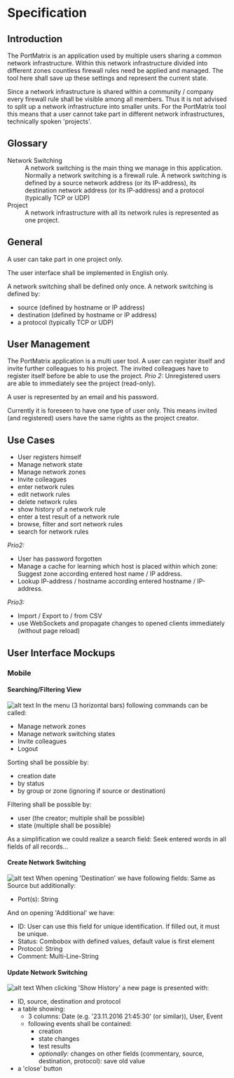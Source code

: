 # Specification

## Introduction
The PortMatrix is an application used by multiple users sharing a common network infrastructure. Within this network
infrastructure divided into different zones countless firewall rules need be applied and managed. The tool here shall
save up these settings and represent the current state.

Since a network infrastructure is shared within a community / company every firewall rule shall be visible among all
members. Thus it is not advised to split up a network infrastructure into smaller units. For the PortMatrix tool this
means that a user cannot take part in different network infrastructures, technically spoken 'projects'.

## Glossary
<dl>
  <dt>Network Switching</dt>
  <dd>A network switching is the main thing we manage in this application. Normally a network switching is a firewall
      rule. A network switching is defined by a source network address (or its IP-address), its destination network
      address (or its IP-address) and a protocol (typically TCP or UDP)</dd>
  <dt>Project</dt>
  <dd>A network infrastructure with all its network rules is represented as one project.</dd>
</dl>

## General
A user can take part in one project only.

The user interface shall be implemented in English only.

A network switching shall be defined only once. A network switching is defined by:

* source (defined by hostname or IP address)
* destination (defined by hostname or IP address)
* a protocol (typically TCP or UDP)

## User Management
The PortMatrix application is a multi user tool. A user can register itself and invite further colleagues to his project.
The invited colleagues have to register itself before be able to use the project.
_Prio 2:_ Unregistered users are able to immediately see the project (read-only).

A user is represented by an email and his password.

Currently it is foreseen to have one type of user only. This means invited (and registered) users have the same rights as the project creator.

## Use Cases

* User registers himself
* Manage network state
* Manage network zones
* Invite colleagues
* enter network rules
* edit network rules
* delete network rules
* show history of a network rule
* enter a test result of a network rule
* browse, filter and sort network rules
* search for network rules

_Prio2:_
* User has password forgotten
* Manage a cache for learning which host is placed within which zone: Suggest zone according entered host name / IP
address.
* Lookup IP-address / hostname according entered hostname / IP-address.

_Prio3:_
* Import / Export to / from CSV
* use WebSockets and propagate changes to opened clients immediately (without page reload)

## User Interface Mockups

### Mobile

#### Searching/Filtering View
![alt text](SpecificationMobileTable1.png "Searching / Filtering on Mobile")
In the menu (3 horizontal bars) following commands can be called:

* Manage network zones
* Manage network switching states
* Invite colleagues
* Logout

Sorting shall be possible by:

* creation date
* by status
* by group or zone (ignoring if source or destination)

Filtering shall be possible by:

* user (the creator; multiple shall be possible)
* state (multiple shall be possible)

As a simplification we could realize a search field: Seek entered words in all fields of all records...


#### Create Network Switching
![alt text](SpecificationMobileCreateNws1.png "Create Network Switching on Mobile")
When opening 'Destination' we have following fields:
Same as Source but additionally:

* Port(s): String

And on opening 'Additional' we have:

* ID: User can use this field for unique identification. If filled out, it must be unique.
* Status: Combobox with defined values, default value is first element
* Protocol: String
* Comment: Multi-Line-String

#### Update Network Switching
![alt text](SpecificationMobileUpdateNws1.png "Update Network Switching on Mobile")
When clicking 'Show History' a new page is presented with:

* ID, source, destination and protocol
* a table showing:
  * 3 columns: Date (e.g. '23.11.2016 21:45:30' (or similar)), User, Event
  * following events shall be contained:
    * creation
    * state changes
    * test results
    * _optionally:_ changes on other fields (commentary, source, destination, protocol): save old value
* a 'close' button

